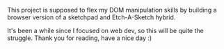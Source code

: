 This project is supposed to flex my DOM manipulation skills by building
a browser version of a sketchpad and Etch-A-Sketch hybrid.

It's been a while since I focused on web dev, so this will be quite the
struggle. Thank you for reading, have a nice day :)